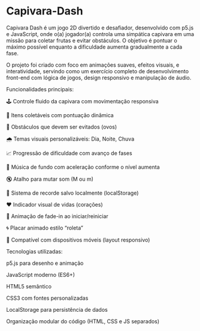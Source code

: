 # Capivara-Dash
Capivara Dash é um jogo 2D divertido e desafiador, desenvolvido com p5.js e JavaScript, onde o(a) jogador(a) controla uma simpática capivara em uma missão para coletar frutas e evitar obstáculos. O objetivo é pontuar o máximo possível enquanto a dificuldade aumenta gradualmente a cada fase.

O projeto foi criado com foco em animações suaves, efeitos visuais, e interatividade, servindo como um exercício completo de desenvolvimento front-end com lógica de jogos, design responsivo e manipulação de áudio.

Funcionalidades principais:

🕹️ Controle fluido da capivara com movimentação responsiva

🍇 Itens coletáveis com pontuação dinâmica

🥚 Obstáculos que devem ser evitados (ovos)

🌧️ Temas visuais personalizáveis: Dia, Noite, Chuva

📈 Progressão de dificuldade com avanço de fases

🎵 Música de fundo com aceleração conforme o nível aumenta

🔇 Atalho para mutar som (M ou m)

🧠 Sistema de recorde salvo localmente (localStorage)

❤️ Indicador visual de vidas (corações)

💨 Animação de fade-in ao iniciar/reiniciar

🌀 Placar animado estilo “roleta”

📱 Compatível com dispositivos móveis (layout responsivo)

Tecnologias utilizadas:

p5.js para desenho e animação

JavaScript moderno (ES6+)

HTML5 semântico

CSS3 com fontes personalizadas

LocalStorage para persistência de dados

Organização modular do código (HTML, CSS e JS separados)
